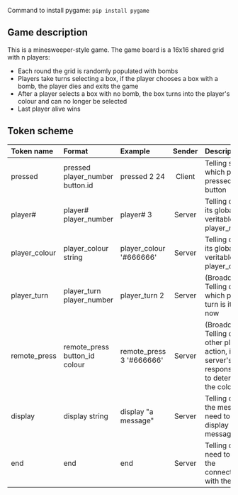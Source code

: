 Command to install pygame: `pip install pygame`


## Game description
This is a minesweeper-style game. 
The game board is a 16x16 shared grid with n players:
- Each round the grid is randomly populated with bombs
- Players take turns selecting a box, if the player chooses a box with a bomb, the player dies and exits the game
- After a player selects a box with no bomb, the box turns into the player's colour and can no longer be selected
- Last player alive wins


## Token scheme

| Token name    | Format                          | Example                  | Sender | Description                                                                                                |
|:--------------|:--------------------------------|:-------------------------|:------:|:-----------------------------------------------------------------------------------------------------------|
| pressed       | pressed player_number button.id | pressed 2 24             | Client | Telling sever which player pressed which button                                                            |
| player#       | player#    player_number        | player# 3                 | Server | Telling client its global veritable player_number                                                          |
| player_colour | player_colour    string         | player_colour '#666666'  | Server | Telling client its global veritable  player_colour                                                         |
| player_turn   | player_turn player_number       | player_turn 2            | Server | (Broadcasting) Telling client which player's turn is it right now                                          |
| remote_press  | remote_press button_id colour   | remote_press 3 '#666666' | Server | (Broadcasting) Telling client other player's action, it is server's responsibility to determine the colour |
| display       | display string                  | display "a message"      | Server | Telling client the message it need to display on its message box                                           |
| end           | end                             | end                      | Server | Telling client it need to end the connection with the server                                               |

